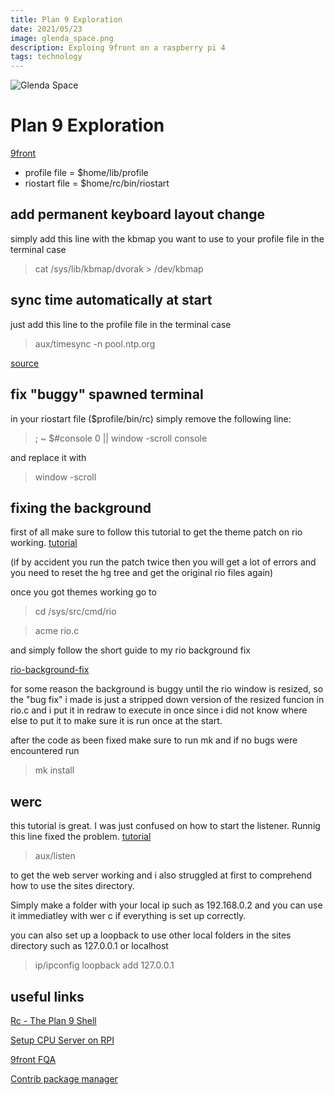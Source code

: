 ```yaml
---
title: Plan 9 Exploration
date: 2021/05/23
image: glenda_space.png
description: Exploing 9front on a raspberry pi 4
tags: technology
---
```


![Glenda Space](/static/glenda_space.png)

# Plan 9 Exploration

[9front](http://9fs.net)


- profile file = $home/lib/profile
- riostart file = $home/rc/bin/riostart

## add permanent keyboard layout change

simply add this line with the kbmap you want to use to your profile file in the terminal case

> cat /sys/lib/kbmap/dvorak > /dev/kbmap


## sync time automatically at start

just add this line to the profile file in the terminal case

> aux/timesync -n pool.ntp.org

[source](https://clueelf.wordpress.com/2018/06/29/clocks-time-ntp-plan9-9front/)



## fix "buggy" spawned terminal

in your riostart file ($profile/bin/rc) simply remove the following line:
> ; ~ $#console 0 || window -scroll console

and replace it with

> window -scroll 

## fixing the background

first of all make sure to follow this tutorial to get the theme patch on rio working. 
[tutorial](http://www.ftrv.se/14)


(if by accident you run the patch twice then you will get a lot of errors and you need to reset the hg tree and get the original rio files again)

once you got themes working go to
 
> cd /sys/src/cmd/rio

> acme rio.c 

and simply follow the short guide to my rio background fix

[rio-background-fix](../static/plan9/rio-background-fix.txt)



for some reason the background is buggy until the rio window is resized, so the "bug fix" i made is just a stripped down version of the resized funcion in rio.c and i put it in redraw to execute in once since i did not know where else to put it to make sure it is run once at the start. 

after the code as been fixed make sure to run mk and if no bugs were encountered run

> mk install

## werc

this tutorial is great. I was just confused on how to start the listener. Runnig this line fixed the problem.
[tutorial](http://docs.a-b.xyz/rc-httpd-werc.html)


> aux/listen

to get the web server working and i also struggled at first to comprehend how to use the sites directory.

Simply make a folder with your local ip such as 192.168.0.2 and you can use it immediatley with wer c if everything is set up correctly.

you can also set up a loopback to use other local folders in the sites directory such as 127.0.0.1 or localhost

> ip/ipconfig loopback add 127.0.0.1


## useful links

[Rc - The Plan 9 Shell](http://doc.cat-v.org/plan_9/4th_edition/papers/rc)


[Setup CPU Server on RPI](https://luksamuk.codes/posts/plan9-setup-rpi.html#org495babf)


[9front FQA](http://fqa.9front.org/fqa8.html#8.6.1)


[Contrib package manager](https://plan9docs.wordpress.com/2012/05/08/getting-getting-contributed-packages-installed-on-plan9)

